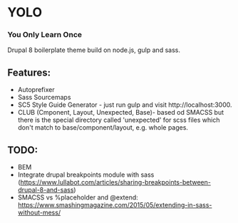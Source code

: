 # YOLO
### You Only Learn Once

Drupal 8 boilerplate theme build on node.js, gulp and sass.

## Features:
* Autoprefixer
* Sass Sourcemaps
* SC5 Style Guide Generator - just run gulp and visit http://localhost:3000.
* CLUB (Cmponent, Layout, Unexpected, Base)- based od SMACSS but there is the special directory called 'unexpected' for scss files which don't match to base/component/layout, e.g. whole pages.
## TODO:
* BEM
* Integrate drupal breakpoints module with sass (https://www.lullabot.com/articles/sharing-breakpoints-between-drupal-8-and-sass)
* SMACSS vs %placeholder and @extend: https://www.smashingmagazine.com/2015/05/extending-in-sass-without-mess/
 
